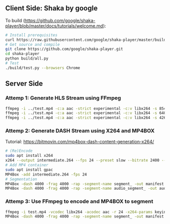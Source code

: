 ## Client Side: Shaka by google 
To build (https://github.com/google/shaka-player/blob/master/docs/tutorials/welcome.md):
```bash
# Install prerequisites 
curl https://raw.githubusercontent.com/google/shaka-player/master/build/install-linux-prereqs.sh | bash
# Get source and compile
git clone https://github.com/google/shaka-player.git
cd shaka-player
python build/all.py
# Test
./build/test.py --browsers Chrome
```
## Server Side
### Attemp 1: Generate HLS Stream using FFmpeg
```bash
ffmpeg -i ../test.mp4 -c:a aac -strict experimental -c:v libx264 -s 854x480 -aspect 16:9 -f hls -hls_list_size 1000000 -hls_time 2 index.m3u8
ffmpeg -i ../test.mp4 -c:a aac -strict experimental -c:v libx264 -s 640x360 -aspect 16:9 -f hls -hls_list_size 1000000 -hls_time 2 index.m3u8
ffmpeg -i ../test.mp4 -c:a aac -strict experimental -c:v libx264 -s 426x240 -aspect 16:9 -f hls -hls_list_size 1000000 -hls_time 2 index.m3u8
```

### Attemp 2: Generate DASH Stream using X264 and MP4BOX
Tutorial: https://bitmovin.com/mp4box-dash-content-generation-x264/
```bash
# (Re)Encode
sudo apt install x264
x264 --output intermediate.264 --fps 24 --preset slow --bitrate 2400 --vbv-maxrate 4800 --vbv-bufsize 9600 --min-keyint 48 --keyint 48 --scenecut 0 --no-scenecut --pass 1 test.mp4
# Add MP4 container
sudo apt install gpac
MP4Box -add intermediate.264 -fps 24
# Segmentation
MP4Box -dash 4000 -frag 4000 -rap -segment-name segment_ -out manifest.mpd ../out.mp4
MP4Box -dash 4000 -frag 4000 -rap -segment-name audio_segment_ -out audio.mpd ../out.mp4#audio
```

### Attemp 3: Use FFmpeg to encode and MP4BOX to segment
```bash
ffmpeg -i test.mp4 -vcodec libx264 -acodec aac -r 24 -x264-params keyint=48:scenecut=0 out.mp4
MP4Box -dash 4000 -frag 4000 -rap -segment-name segment_ -out manifest.mpd ../out.mp4
```